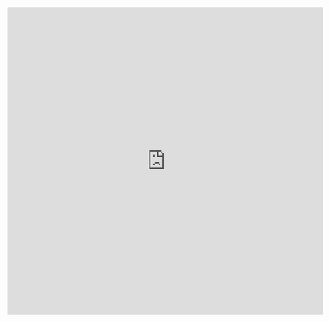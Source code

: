 <iframe src="https://drive.google.com/file/d/17BCoj9T_u12OegDZv0BmY8yihDLhesw-/view" style="width:718px; height:700px;" frameborder="0"></iframe>
